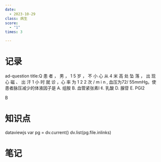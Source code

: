 ```yaml
---
date:
  - 2023-10-29
class: 病生
score:
  - "1"
times: 3

---
```



记录
==
ad-question
title:Q
患 者 ， 男 ， 1 5 岁 ， 不 小 心 从 4 米 高 处 坠 落 ， 出 现 心 磁 、 出 汗 1 小 时 就 诊 ，心 率 为 1 2 2 次 / m i n , 血压为72/ 55mmHg。使患者脉压减少的体液因子是
A. 组胺
B. 血管紧张素I
¢. 乳酸
D. 腺苷
E. PGI2




B


知识点
==
dataviewjs
var pg = dv.current()
dv.list(pg.file.inlinks)


笔记
==